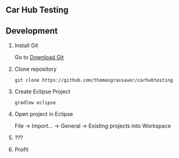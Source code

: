 Car Hub Testing
---------------

## Development

1. Install Git

   Go to [Download Git](https://git-scm.com/downloads)

2. Clone repository

   `git clone https://github.com/thomasgrassauer/carhubtesting`

3. Create Eclipse Project

   `gradlew eclipse`

4. Open project in Eclipse

   File -> Import... -> General -> Existing projects into Workspace

5. ???

6. Profit
